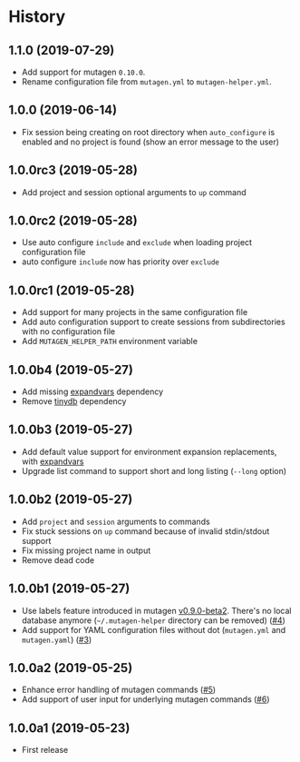 History
=======

1.1.0 (2019-07-29)
------------------

- Add support for mutagen `0.10.0`.
- Rename configuration file from `mutagen.yml` to `mutagen-helper.yml`.

1.0.0 (2019-06-14)
------------------

- Fix session being creating on root directory when `auto_configure` is enabled and no project is found (show an error 
message to the user)


1.0.0rc3 (2019-05-28)
---------------------

- Add project and session optional arguments to `up` command


1.0.0rc2 (2019-05-28)
---------------------

- Use auto configure `include` and `exclude` when loading project configuration file
- auto configure `include` now has priority over `exclude`

1.0.0rc1 (2019-05-28)
---------------------

- Add support for many projects in the same configuration file
- Add auto configuration support to create sessions from subdirectories with no configuration file
- Add `MUTAGEN_HELPER_PATH` environment variable

1.0.0b4 (2019-05-27)
--------------------

- Add missing [expandvars](https://github.com/sayanarijit/expandvars) dependency
- Remove [tinydb](https://github.com/msiemens/tinydb) dependency


1.0.0b3 (2019-05-27)
--------------------

- Add default value support for environment expansion replacements, with 
[expandvars](https://github.com/sayanarijit/expandvars)
- Upgrade list command to support short and long listing (`--long` option)


1.0.0b2 (2019-05-27)
--------------------

- Add `project` and `session` arguments to commands
- Fix stuck sessions on `up` command because of invalid stdin/stdout support
- Fix missing project name in output
- Remove dead code

1.0.0b1 (2019-05-27)
--------------------

- Use labels feature introduced in mutagen 
[v0.9.0-beta2](https://github.com/havoc-io/mutagen/releases/tag/v0.9.0-beta2). There's no local database anymore 
(`~/.mutagen-helper` directory can be removed) ([#4](https://github.com/gfi-centre-ouest/mutagen-helper/issues/4))
- Add support for YAML configuration files without dot (`mutagen.yml` and `mutagen.yaml`) ([#3](https://github.com/gfi-centre-ouest/mutagen-helper/issues/3))


1.0.0a2 (2019-05-25)
--------------------

- Enhance error handling of mutagen commands ([#5](https://github.com/gfi-centre-ouest/mutagen-helper/issues/5))
- Add support of user input for underlying mutagen commands ([#6](https://github.com/gfi-centre-ouest/mutagen-helper/issues/6))

1.0.0a1 (2019-05-23)
--------------------

- First release
